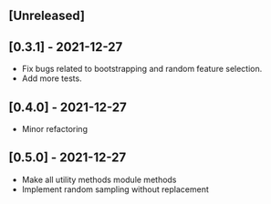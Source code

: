 ## [Unreleased]

## [0.3.1] - 2021-12-27

- Fix bugs related to bootstrapping and random feature selection.
- Add more tests.

## [0.4.0] - 2021-12-27

- Minor refactoring

## [0.5.0] - 2021-12-27

- Make all utility methods module methods
- Implement random sampling without replacement